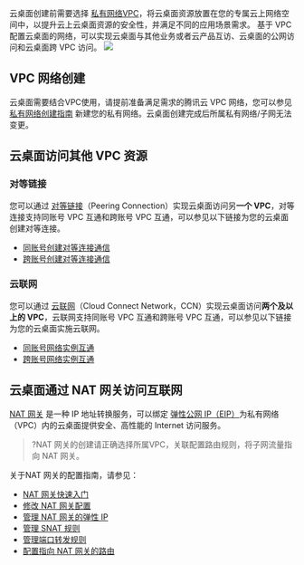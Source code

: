 云桌面创建前需要选择 [私有网络VPC](https://cloud.tencent.com/document/product/215)，将云桌面资源放置在您的专属云上网络空间中，以提升云上云桌面资源的安全性，并满足不同的应用场景需求。
基于 VPC 配置云桌面的网络，可以实现云桌面与其他业务或者云产品互访、云桌面的公网访问和云桌面跨 VPC 访问。
![](https://main.qcloudimg.com/raw/ef6e0132b1c8e22985f5bb6078ee4734.png)
## VPC 网络创建

云桌面需要结合VPC使用，请提前准备满足需求的腾讯云 VPC 网络，您可以参见 [私有网络创建指南](https://cloud.tencent.com/document/product/215/36515) 新建您的私有网络。云桌面创建完成后所属私有网络/子网无法变更。

## 云桌面访问其他 VPC 资源
### 对等链接
您可以通过 [对等链接](https://cloud.tencent.com/document/product/553)（Peering Connection）实现云桌面访问另**一个 VPC**，对等连接支持同账号 VPC 互通和跨账号 VPC 互通，可以参见以下链接为您的云桌面创建对等连接。
- [同账号创建对等连接通信](https://cloud.tencent.com/document/product/877/30804)
- [跨账号创建对等连接通信](https://cloud.tencent.com/document/product/553/18837)

### 云联网
您可以通过 [云联网](https://cloud.tencent.com/document/product/877)（Cloud Connect Network，CCN）实现云桌面访问**两个及以上的 VPC**，云联网支持同账号 VPC 互通和跨账号 VPC 互通，可以参见以下链接为您的云桌面实施云联网。
- [同账号网络实例互通](https://cloud.tencent.com/document/product/877/30804)
- [跨账号网络实例互通](https://cloud.tencent.com/document/product/877/30805)

## 云桌面通过 NAT 网关访问互联网
[NAT 网关](https://cloud.tencent.com/document/product/552) 是一种 IP 地址转换服务，可以绑定 [弹性公网 IP（EIP）](https://cloud.tencent.com/document/product/1199)为私有网络（VPC）内的云桌面提供安全、高性能的 Internet 访问服务。
>?NAT 网关的创建请正确选择所属VPC，关联配置路由规则，将子网流量指向 NAT 网关。

关于NAT 网关的配置指南，请参见：
- [NAT 网关快速入门](https://cloud.tencent.com/document/product/552/18186)
- [修改 NAT 网关配置](https://cloud.tencent.com/document/product/552/18179)
- [管理 NAT 网关的弹性 IP](https://cloud.tencent.com/document/product/552/18180)
- [管理 SNAT 规则](https://cloud.tencent.com/document/product/552/52323)
- [管理端口转发规则](https://cloud.tencent.com/document/product/552/53621)
- [配置指向 NAT 网关的路由](https://cloud.tencent.com/document/product/552/19697)
